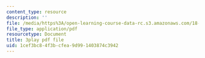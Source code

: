 ```yaml
---
content_type: resource
description: ''
file: /media/https%3A/open-learning-course-data-rc.s3.amazonaws.com/18-06sc-linear-algebra-fall-2011/1cef3bc84f3bcfea9d991403874c3942_FzncDO1eSNI.pdf
file_type: application/pdf
resourcetype: Document
title: 3play pdf file
uid: 1cef3bc8-4f3b-cfea-9d99-1403874c3942
---
```

